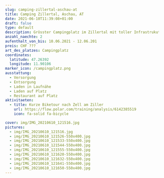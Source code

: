 ```yaml
---
slug: camping-zillertal-aschau-at
title: Camping Zillertal, Aschau, AT
date: 2021-06-10T11:39:08+01:00
draft: false
type: default
description: Grösster Campingplatz im Zillertal mit toller Infrastrukutur, wie Badesee, Kletterhalle, Hallenbad, Sauna, Trampolinpark und vieles mehr.
anzahl_naechte: 2
aufenthalt_von_bis: 10.06.2021 - 12.06.201
preis: CHF ???
art_des_platzes: Campingplatz
coordinates:
  latitude: 47.26392
  longitude: 11.90106
marker_icon: /campingplatz.png
ausstattung:
  - Versorgung
  - Entsorgung
  - Laden in Laufnähe
  - Laden auf Platz
  - Restaurant auf Platz
aktivitaeten:
  - title: Kurze Biketour nach Zell am Ziller
    url: https://flow.polar.com/training/analysis/6142385519
    icon: fa-solid fa-bicycle

cover: img/IMG_20210610_121516.jpg
pictures:
  - img/IMG_20210610_121516.jpg
  - img/IMG_20210610_121526-550x400.jpg
  - img/IMG_20210610_121533-550x400.jpg
  - img/IMG_20210610_121544-550x400.jpg
  - img/IMG_20210610_121555-550x400.jpg
  - img/IMG_20210610_121620-550x400.jpg
  - img/IMG_20210610_121632-550x400.jpg
  - img/IMG_20210610_121641-550x400.jpg
  - img/IMG_20210610_121650-550x400.jpg
---
```

